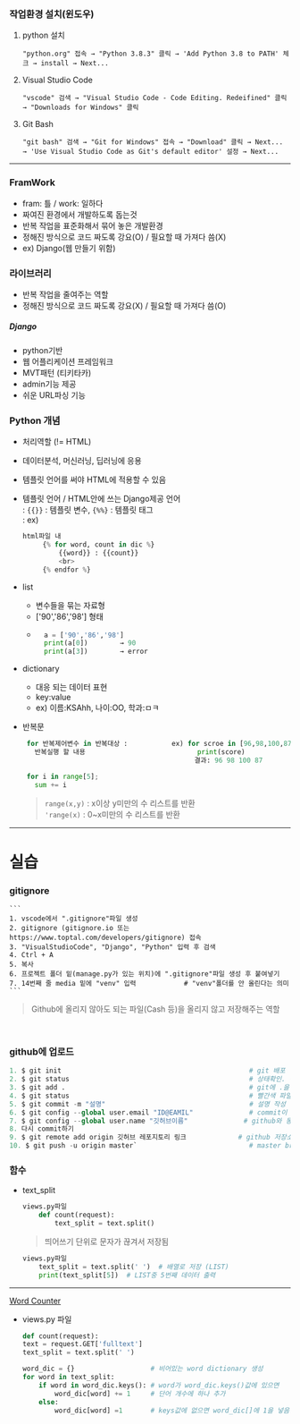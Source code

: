 ### 작업환경 설치(윈도우)  
1. python 설치  
    ```
    "python.org" 접속 → "Python 3.8.3" 클릭 → 'Add Python 3.8 to PATH' 체크 → install → Next...
    ```  
2. Visual Studio Code  
    ```
    "vscode" 검색 → "Visual Studio Code - Code Editing. Redeifined" 클릭 → "Downloads for Windows" 클릭 
    ```  
3. Git Bash  
    ```
    "git bash" 검색 → "Git for Windows" 접속 → "Download" 클릭 → Next... → 'Use Visual Studio Code as Git's default editor' 설정 → Next...
    ```  
    
- - -  

### FramWork
- fram: 틀 / work: 일하다  
- 짜여진 환경에서 개발하도록 돕는것  
- 반복 작업을 표준화해서 묶어 놓은 개발환경 
- 정해진 방식으로 코드 짜도록 강요(O) / 필요할 때 가져다 씀(X) 
- ex) Django(웹 만들기 위함)  

### 라이브러리  
- 반복 작업을 줄여주는 역할  
- 정해진 방식으로 코드 짜도록 강요(X) / 필요할 때 가져다 씀(O)  

##### Django  
- python기반  
- 웹 어플리케이션 프레임워크    
- MVT패턴 (티키타카)  
- admin기능 제공  
- 쉬운 URL파싱 기능  

### Python 개념  
- 처리역할 (!= HTML)  
- 데이터분석, 머신러닝, 딥러닝에 응용  
- 템플릿 언어를 써야 HTML에 적용할 수 있음  

- 템플릿 언어 / HTML안에 쓰는 Django제공 언어  
   : `{{}}` : 템플릿 변수, `{%%}` : 템플릿 태그  
   : ex)
   ```python
   html파일 내
        {% for word, count in dic %}
            {{word}} : {{count}}
            <br>
        {% endfor %}
   ```  
   
- list
    - 변수들을 묶는 자료형  
    - ['90','86','98'] 형태
    -
      ```python
        a = ['90','86','98']
        print(a[0])        → 90
        print(a[3])        → error
      ```  
- dictionary  
    - 대응 되는 데이터 표현  
    - key:value
    - ex) 이름:KSAhh, 나이:OO, 학과:ㅁㅋ  
- 반복문  
   ```python
    for 반복제어변수 in 반복대상 :           ex) for scroe in [96,98,100,87]
      반복실행 할 내용                            print(score)
                                              결과: 96 98 100 87
   ```  
   ```python
    for i in range[5];
      sum += i
   ```
   > `range(x,y)` : x이상 y미만의 수 리스트를 반환  
   > `'range(x)` : 0~x미만의 수 리스트를 반환  

- - -  

# 실습

### gitignore  
    ```
    1. vscode에서 ".gitignore"파일 생성
    2. gitignore (gitignore.io 또는 https://www.toptal.com/developers/gitignore) 접속
    3. "VisualStudioCode", "Django", "Python" 입력 후 검색
    4. Ctrl + A
    5. 복사
    6. 프로젝트 폴더 밑(manage.py가 있는 위치)에 ".gitignore"파일 생성 후 붙여넣기
    7. 14번째 줄 media 밑에 "venv" 입력            # "venv"폴더를 안 올린다는 의미
    ```
> Github에 올리지 않아도 되는 파일(Cash 등)을 올리지 않고 저장해주는 역할  

<br>

### github에 업로드  
```python
1. $ git init                                               # git 배포  
2. $ git status                                             # 상태확인. 어떠한 파일을 수정했는지 확인 (빨간색 파일)  
3. $ git add .                                              # git에 .을 추가한다. / "."은 모든 것을 의미  
4. $ git status                                             # 빨간색 파일이 초록색 파일로 바뀜  
5. $ git commit -m "설명"                                    # 설명 작성  
6. $ git config --global user.email "ID@EAMIL"              # commit이 안되는 경우, github이메일 정보 입력  
7. $ git config --global user.name "깃허브이름"              # github와 동일해야 함
8. 다시 commit하기  
9. $ git remote add origin 깃허브 레포지토리 링크             # github 저장소와 연동  
10. $ git push -u origin master`                            # master branch에 업로드  
```

### 함수  
- text_split  
    ```python
    views.py파일
        def count(request):
            text_split = text.split()
    ```  
    > 띄어쓰기 단위로 문자가 끊겨서 저장됨  
    ```python
    views.py파일
        text_split = text.split(' ')  # 배열로 저장 (LIST)
        print(text_split[5])  # LIST중 5번째 데이터 출력
    ```  

- - -  

[Word Counter](wordcount1234.herokuapp.com)  
- views.py 파일  
    ```python
    def count(request):
    text = request.GET['fulltext']
    text_split = text.split(' ')

    word_dic = {}                   # 비어있는 word dictionary 생성
    for word in text_split:
        if word in word_dic.keys(): # word가 word_dic.keys()값에 있으면
            word_dic[word] += 1     # 단어 개수에 하나 추가
        else:
            word_dic[word] =1       # keys값에 없으면 word_dic[]에 1을 넣음. 즉 생성
    ```  
